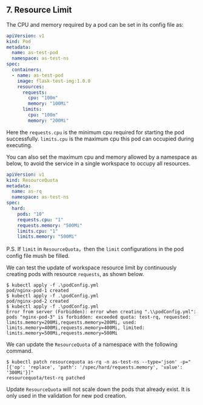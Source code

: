 ## 7. Resource Limit

The CPU and memory required by a pod can be set in its config file as:

```yaml
apiVersion: v1
kind: Pod
metadata:
  name: as-test-pod
  namespace: as-test-ns
spec:
  containers:
  - name: as-test-pod
    image: flask-test-img:1.0.0
    resources:
      requests:
        cpu: "100m"
        memory: "100Mi"
      limits:
        cpu: "100m"
        memory: "200Mi"
```

Here the `requests.cpu` is the minimum cpu required for starting the pod successfully. `limits.cpu` is the maximum cpu this pod can occupied during executing.

You can also set the maximum cpu and memory allowed by a namespace as below, to avoid the service in a single workspace to occupy all resources. 

```yaml
apiVersion: v1
kind: ResourceQuota
metadata:
  name: as-rq
  namespace: as-test-ns
spec:
  hard:
    pods: "10"
    requests.cpu: "1"
    requests.memory: "500Mi"
    limits.cpu: "1"
    limits.memory: "500Mi"
```

P.S. If `limit` in `ResourceQuota`，then the `limit` configurations in the pod config file mush be filled.

We can test the update of workspace resource limit by continuously creating pods with resource `requests`, as shown below.

```shell
$ kubectl apply -f .\podConfig.yml
pod/nginx-pod-1 created
$ kubectl apply -f .\podConfig.yml
pod/nginx-pod-2 created
$ kubectl apply -f .\podConfig.yml
Error from server (Forbidden): error when creating ".\\podConfig.yml": pods "nginx-pod-3" is forbidden: exceeded quota: test-rq, requested: limits.memory=200Mi,requests.memory=200Mi, used: limits.memory=400Mi,requests.memory=400Mi, limited: limits.memory=500Mi,requests.memory=500Mi
```

We can update the `ResourceQuota` of a namespace with the following command.

```shell
$ kubectl patch resourcequota as-rq -n as-test-ns --type='json' -p="[{'op': 'replace', 'path': '/spec/hard/requests.memory', 'value': '300Mi'}]"
resourcequota/test-rq patched
```

Update `ResourceQuota` will not scale down the pods that already exist. It is only used in the validation for new pod creation.
